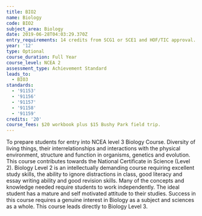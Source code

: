 ```yaml
---
title: BIO2
name: Biology
code: BIO2
subject_area: Biology
date: 2019-06-28T04:03:29.370Z
entry_requirements: 14 credits from SCG1 or SCE1 and HOF/TIC approval.
year: '12'
type: Optional
course_duration: Full Year
course_level: NCEA 2
assessment_type: Achievement Standard
leads_to:
  - BIO3
standards:
  - '91153'
  - '91156'
  - '91157'
  - '91158'
  - '91159'
credits: '20'
course_fees: $20 workbook plus $15 Bushy Park field trip.
---
```

To prepare students for entry into NCEA level 3 Biology Course. Diversity of living things, their interrelationships and interactions with the physical environment, structure and function in organisms, genetics and evolution. This course contributes towards the National Certificate in Science (Level 2). Biology Level 2 is an intellectually demanding course requiring excellent study skills, the ability to ignore distractions in class, good literacy and essay writing ability and good revision skills. Many of the concepts and knowledge needed require students to work independently. The ideal student has a mature and self motivated attitude to their studies. Success in this course requires a genuine interest in Biology as a subject and sciences as a whole. This course leads directly to Biology Level 3.

